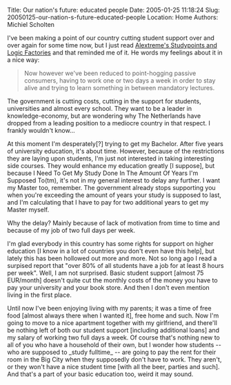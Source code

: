 Title: Our nation's future: educated people
Date: 2005-01-25 11:18:24
Slug: 20050125-our-nation-s-future-educated-people
Location: Home
Authors: Michiel Scholten

<p>I've been making a point of our country cutting student support over and over again for some time now, but I just read <a href="http://www.alextreme.org/drupal/?q=node/view/318">Alextreme's Studypoints and Logic Factories</a> and that reminded me of it. He words my feelings about it in a nice way:</p>

<blockquote><p class="quote">Now however we've been reduced to point-hogging passive consumers, having to work one or two days a week in order to stay alive and trying to learn something in between mandatory lectures.</p></blockquote>

<p>The government is cutting costs, cutting in the support for students, universities and almost every school. They want to be a leader in knowledge-economy, but are wondering why The Netherlands have dropped from a leading position to a mediocre country in that respect. I frankly wouldn't know...</p>

<p>At this moment I'm desperately[?] trying to get my Bachelor. After five years of university education, it's about time. However, because of the restrictions they are laying upon students, I'm just not interested in taking interesting side courses. They would enhance my education greatly [I suppose], but because I Need To Get My Study Done In The Amount Of Years I'm Supposed To(tm), it's not in my general interest to delay any further. I want my Master too, remember. The government already stops supporting you when you're exceeding the amount of years your study is supposed to last, and I'm calculating that I have to pay for two additional years to get my Master myself.</p>

<p>Why the delay? Mainly because of lack of motivation from time to time and because of my job of two full days per week.</p>

<p>I'm glad everybody in this country has some rights for support on higher education [I know in a lot of countries you don't even have this help], but lately this has been hollowed out more and more. Not so long ago I read a surpised report that "over 80% of all students have a job for at least 8 hours per week". Well, I am not surprised. Basic student support [almost 75 EUR/month] doesn't quite cut the monthly costs of the money you have to pay your university and your book store. And then I don't even mention living in the first place.</p>

<p>Until now I've been enjoying living with my parents; it was a time of free food [almost always there when I wanted it], free home and such. Now I'm going to move to a nice apartment together with my girlfriend, and there'll be nothing left of both our student support [including additional loans] and my salary of working two full days a week. Of course that's nothing new to all of you who have a household of their own, but I wonder how students -- who are supposed to _study fulltime_ -- are going to pay the rent for their room in the Big City when they supposedly don't have to work. They aren't, or they won't have a nice student time [with all the beer, parties and such]. And that's a part of your basic education too, weird it may sound.</p>